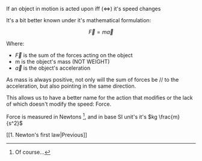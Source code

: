 
If an object in motion is acted upon iff ($\iff$) it's speed changes

It's a bit better known under it's mathematical formulation:

$$
\vec{F}=m\vec{a}
$$

Where:
- $\vec{F}$ is the sum of the forces acting on the object
- m is the object's mass (NOT WEIGHT)
- $\vec{a}$ is the object's acceleration

As mass is always positive, not only will the sum of forces be // to the acceleration, but also pointing in the same direction. 

This allows us to have a better name for the action that modifies or the lack of which doesn't modify the speed: Force.

Force is measured in Newtons [^1], and in base SI unit's it's $kg \frac{m}{s^2}$

[[1. Newton's first law|Previous]]

[^1]:Of course...

